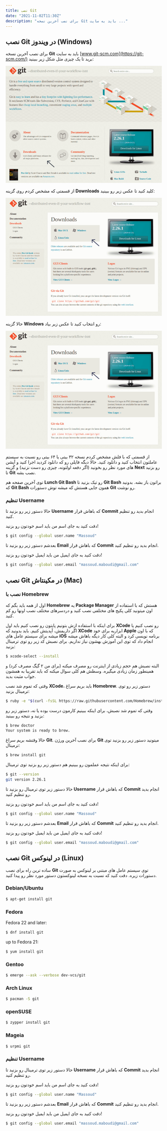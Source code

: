 ```yaml
---
title: نصب Git
date: "2021-11-02T11:30Z"
description: "برای نصب آخرین نسخه Git باید به سایت ..."
---
```


## نصب Git در ویندوز (Windows)

برای نصب آخرین نسخه **Git** باید به سایت [www.git-scm.com](https://git-scm.com/) برید تا یک چیزی مثل شکل زیر ببینید:

![](./git-installation-1.png)

از قسمتی که مشخص کردم روی گزینه **Downloads** کلید کنید تا عکس زیر رو ببینید:

![](./git-installation-2.png)

حالا گزینه **Windows** رو انتخاب کنید تا عکس زیر بیاد:

![](./git-installation-2.png)

از قسمتی که با فلش مشخص کردم نسخه ۳۲ بیتی یا ۶۴ بیتی رو نسبت به سیستم عاملتون انتخاب کنید و دانلود کنید.
حالا دیگه فایلی رو که دانلود کردید اجرا کنید و آپشن های مورد نظر رو بخونید (اگر دفعه اولتونه، چیزی رو دست نزنید) و گزینه **Next** رو بزنید تا **Git** نصب بشه.

توی آخرین صفحه هم **Lunch Git Bash** رو تیک بزنید تا **Git Bash** براتون باز بشه. بدونید که **Git Bash** همون جایی هستش که میشه توش دستورات **Git** رو نوشت.

### تنظیم Username

حالا دستور زیر رو بزنید تا **Username** که باهاش قرار **Commit** انجام بدید رو تنظیم کنید.

دقت کنید
به جای اسم من باید اسم خودتون رو بزنید!

```bash
$ git config --global user.name "Massoud"
```

بعدشم دستور زیر رو بزنید تا **Email** که باهاش قرار **Commit** انجام بدید رو تنظیم کنید.

دقت کنید
به جای ایمیل من باید ایمیل خودتون رو بزنید!

```bash
$ git config --global user.email "massoud.maboudi@gmail.com"
```

## نصب Git در مکینتاش (Mac)

### نصب با Homebrew

اول از همه باید بگم که **Homebrew** یه **Package Manager** هستش که با استفاده از اون میتونید کلی پکیج های مختلفی نصب کنید و دردسرهای مختلف نصب اونها رو کم کنید.

برای اینکه با استفاده ازش بتونیم پایتون رو نصب کنیم باید اول **XCode** رو نصب کنیم یا اگر داریمش، آپدیتش کنیم. باید بدونید که **XCode** ابزاریه برای خود **Apple** که با اون میشه برای سیستم عامل های **iOS** برنامه نویسی کرد و البته کلی کار دیگه باهاش میشه انجام داد که توی این آموزش بهشون نیاز نداریم. برای نصبش کد زیر رو توی ترمینال بزنید:

```bash
$ xcode-select --install
```

البته نصبش هم حجم زیادی از اینترنت رو مصرف میکنه (برای من ۲ گیگ مصرف کرد) و همینطور زمان زیادی میگیره. وسطش هم کلی سوال میکنه که باید تقریبا به همشون جواب مثبت بدید.

وقتی که تموم شد نصب **XCode**، باید بریم سراغ **Homebrew**. دستور زیر رو توی ترمینال بزنید:

```bash
$ ruby -e "$(curl -fsSL https://raw.githubusercontent.com/Homebrew/install/master/install)"
```

وقتی که تموم شد نصبش، برای اینکه ببینیم کارمون درست بوده یا نه، دستور زیر رو بزنید و نتیجه رو ببینید:

```bash
$ brew doctor
Your system is ready to brew.
```

حالا وقتشه بریم سراغ **Git**. برای نصب آخرین ورژن **Git** میتونید دستور زیر رو بزنید توی ترمینال:

```bash
$ brew install git
```

برای اینکه نتیجه عملمون رو ببینیم هم دستور زیر رو بزنید توی ترمینال:

```bash
$ git --version
git version 2.26.1
```

حالا دستور زیر توی ترمینال رو بزنید تا **Username** که باهاش قرار **Commit** انجام بدید رو تنظیم کنید.

دقت کنید
به جای اسم من باید اسم خودتون رو بزنید!

```bash
$ git config --global user.name "Massoud"
```
بعدشم دستور زیر رو بزنید تا **Email** که باهاش قرار **Commit** انجام بدید رو تنظیم کنید.

دقت کنید
به جای ایمیل من باید ایمیل خودتون رو بزنید!

```bash
$ git config --global user.email "massoud.maboudi@gmail.com"
```

## نصب Git در لینوکس (Linux)

ساده ترین راه برای نصب **Git** توی سیستم عامل های مبتنی بر لینوکس به صورت دستورات زیره. دقت کنید که نسبت به نسخه لینوکستون دستور مورد نظر رو پیدا کنید.

### Debian/Ubuntu

```bash
$ apt-get install git
```

### Fedora

Fedora 22 and later:

```bash
$ dnf install git 
```

up to Fedora 21:

```bash
$ yum install git 
```

### Gentoo

```bash
$ emerge --ask --verbose dev-vcs/git
```

### Arch Linux

```bash
$ pacman -S git
```

### openSUSE

```bash
$ zypper install git
```

### Mageia

```bash
$ urpmi git
```

### تنظیم Username

حالا دستور زیر توی ترمینال رو بزنید تا **Username** که باهاش قرار **Commit** انجام بدید رو تنظیم کنید.

دقت کنید
به جای اسم من باید اسم خودتون رو بزنید!

```bash
$ git config --global user.name "Massoud"
```

بعدشم دستور زیر رو بزنید تا **Email** که باهاش قرار **Commit** انجام بدید رو تنظیم کنید.

دقت کنید
به جای ایمیل من باید ایمیل خودتون رو بزنید!

```bash
$ git config --global user.email "massoud.maboudi@gmail.com"
```
